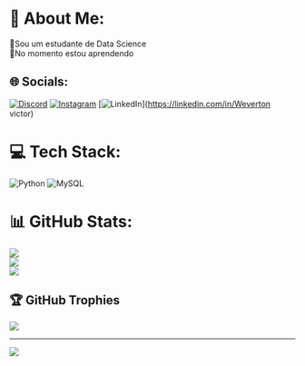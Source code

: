 # 💫 About Me:
🔭Sou um estudante de Data Science<br>🌱No momento estou aprendendo<br>


## 🌐 Socials:
[![Discord](https://img.shields.io/badge/Discord-%237289DA.svg?logo=discord&logoColor=white)](https://discord.gg/GUI#7538) [![Instagram](https://img.shields.io/badge/Instagram-%23E4405F.svg?logo=Instagram&logoColor=white)](https://instagram.com/weverton.victor18) [![LinkedIn](https://img.shields.io/badge/LinkedIn-%230077B5.svg?logo=linkedin&logoColor=white)](https://linkedin.com/in/Weverton victor) 

# 💻 Tech Stack:
![Python](https://img.shields.io/badge/python-3670A0?style=for-the-badge&logo=python&logoColor=ffdd54) ![MySQL](https://img.shields.io/badge/mysql-%2300f.svg?style=for-the-badge&logo=mysql&logoColor=white)
# 📊 GitHub Stats:
![](https://github-readme-stats.vercel.app/api?username=WevertonVictor&theme=blue-green&hide_border=false&include_all_commits=false&count_private=false)<br/>
![](https://github-readme-streak-stats.herokuapp.com/?user=WevertonVictor&theme=blue-green&hide_border=false)<br/>
![](https://github-readme-stats.vercel.app/api/top-langs/?username=WevertonVictor&theme=blue-green&hide_border=false&include_all_commits=false&count_private=false&layout=compact)

## 🏆 GitHub Trophies
![](https://github-profile-trophy.vercel.app/?username=WevertonVictor&theme=gitdimmed&no-frame=true&no-bg=true&margin-w=4)

---
[![](https://visitcount.itsvg.in/api?id=WevertonVictor&icon=0&color=0)](https://visitcount.itsvg.in)

<!-- Proudly created with GPRM ( https://gprm.itsvg.in ) -->